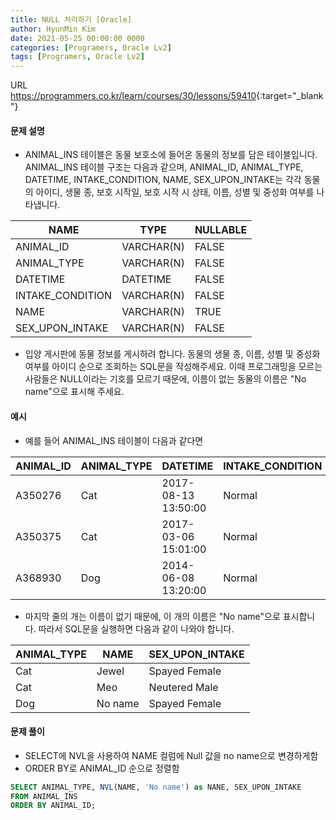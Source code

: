 ```yaml
---
title: NULL 처리하기 [Oracle]
author: HyunMin Kim
date: 2021-05-25 00:00:00 0000
categories: [Programers, Oracle Lv2]
tags: [Programers, Oracle Lv2]
---
```


URL <https://programmers.co.kr/learn/courses/30/lessons/59410>{:target="_blank"}

#### 문제 설명
- ANIMAL_INS 테이블은 동물 보호소에 들어온 동물의 정보를 담은 테이블입니다. ANIMAL_INS 테이블 구조는 다음과 같으며, ANIMAL_ID, ANIMAL_TYPE, DATETIME, INTAKE_CONDITION, NAME, SEX_UPON_INTAKE는 각각 동물의 아이디, 생물 종, 보호 시작일, 보호 시작 시 상태, 이름, 성별 및 중성화 여부를 나타냅니다.

|NAME|TYPE|NULLABLE|
|---|---|---|
|ANIMAL_ID|VARCHAR(N)|FALSE|
|ANIMAL_TYPE|VARCHAR(N)|FALSE|
|DATETIME|DATETIME|FALSE|
|INTAKE_CONDITION|VARCHAR(N)|FALSE|
|NAME|VARCHAR(N)|TRUE|
|SEX_UPON_INTAKE|VARCHAR(N)|FALSE|

- 입양 게시판에 동물 정보를 게시하려 합니다. 동물의 생물 종, 이름, 성별 및 중성화 여부를 아이디 순으로 조회하는 SQL문을 작성해주세요. 이때 프로그래밍을 모르는 사람들은 NULL이라는 기호를 모르기 때문에, 이름이 없는 동물의 이름은 "No name"으로 표시해 주세요.

#### 예시
- 예를 들어 ANIMAL_INS 테이블이 다음과 같다면

|ANIMAL_ID|ANIMAL_TYPE|DATETIME|INTAKE_CONDITION|NAME|SEX_UPON_INTAKE|
|---|---|---|---|---|---|
|A350276|Cat|2017-08-13 13:50:00|Normal|Jewel|Spayed Female|
|A350375|Cat|2017-03-06 15:01:00|Normal|Meo|Neutered Male|
|A368930|Dog|2014-06-08 13:20:00|Normal|NULL|Spayed Female|

- 마지막 줄의 개는 이름이 없기 때문에, 이 개의 이름은 "No name"으로 표시합니다. 따라서 SQL문을 실행하면 다음과 같이 나와야 합니다.

|ANIMAL_TYPE|NAME|SEX_UPON_INTAKE|
|---|---|---|
|Cat|Jewel|Spayed Female|
|Cat|Meo|Neutered Male|
|Dog|No name|Spayed Female|

#### 문제 풀이
- SELECT에 NVL을 사용하여 NAME 컬럼에 Null 값을 no name으로 변경하게함
- ORDER BY로 ANIMAL_ID 순으로 정렬함

```sql
SELECT ANIMAL_TYPE, NVL(NAME, 'No name') as NANE, SEX_UPON_INTAKE
FROM ANIMAL_INS
ORDER BY ANIMAL_ID;
```

